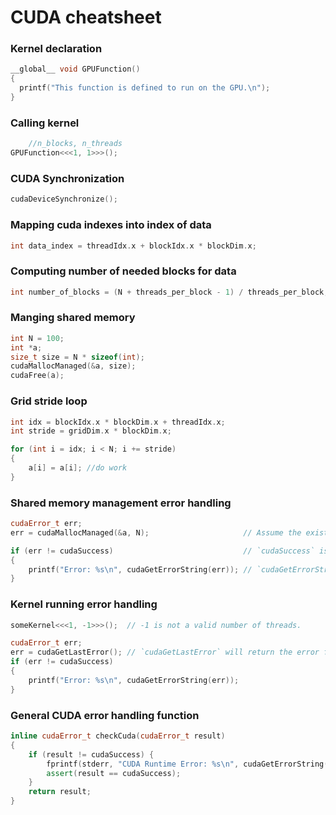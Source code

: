 # CUDA cheatsheet

### Kernel declaration
``` cpp
__global__ void GPUFunction()
{
  printf("This function is defined to run on the GPU.\n");
}
```
### Calling kernel
```cpp
	//n_blocks, n_threads
GPUFunction<<<1, 1>>>();
```

### CUDA Synchronization
```cpp
cudaDeviceSynchronize();
```

### Mapping cuda indexes into index of data
``` cpp
int data_index = threadIdx.x + blockIdx.x * blockDim.x;
```

### Computing number of needed blocks for data
``` cpp
int number_of_blocks = (N + threads_per_block - 1) / threads_per_block;
```

### Manging shared memory
``` cpp
int N = 100;
int *a;
size_t size = N * sizeof(int);
cudaMallocManaged(&a, size);
cudaFree(a);
```

### Grid stride loop
``` cpp
int idx = blockIdx.x * blockDim.x + threadIdx.x;
int stride = gridDim.x * blockDim.x;

for (int i = idx; i < N; i += stride)
{
	a[i] = a[i]; //do work
}
```

### Shared memory management error handling
``` cpp
cudaError_t err;
err = cudaMallocManaged(&a, N);                    	// Assume the existence of `a` and `N`.

if (err != cudaSuccess)                           	// `cudaSuccess` is provided by CUDA.
{
	printf("Error: %s\n", cudaGetErrorString(err)); // `cudaGetErrorString` is provided by CUDA.
}

```

### Kernel running error handling
``` cpp
someKernel<<<1, -1>>>();  // -1 is not a valid number of threads.

cudaError_t err;
err = cudaGetLastError(); // `cudaGetLastError` will return the error from above.
if (err != cudaSuccess)
{
	printf("Error: %s\n", cudaGetErrorString(err));
}
```

### General CUDA error handling function
``` cpp
inline cudaError_t checkCuda(cudaError_t result)
{
	if (result != cudaSuccess) {
		fprintf(stderr, "CUDA Runtime Error: %s\n", cudaGetErrorString(result));
		assert(result == cudaSuccess);
	}
	return result;
}
```
